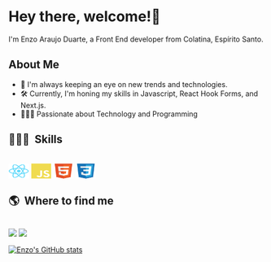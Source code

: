 # Hey there, welcome!👋
I'm Enzo Araujo Duarte, a Front End developer from Colatina, Espírito Santo.

## About Me

- 🤔 I'm always keeping an eye on new trends and technologies.
- 🛠️ Currently, I'm honing my skills in Javascript, React Hook Forms, and Next.js.
- 🧑🏽‍💻 Passionate about Technology and Programming

## 👨🏻‍💻 &nbsp;Skills ##
<div style="display: inline_block"><br>
  <img align="center" height="30" width="40" alt="react" src="https://raw.githubusercontent.com/devicons/devicon/master/icons/react/react-original.svg">
  <img align="center" height="30" width="40" alt="javascript" src="https://raw.githubusercontent.com/devicons/devicon/master/icons/javascript/javascript-plain.svg">
  <img align="center" height="30" width="40" alt="html5" src="https://raw.githubusercontent.com/devicons/devicon/master/icons/html5/html5-original.svg">
  <img align="center" height="30" width="40" alt="css3" src="https://raw.githubusercontent.com/devicons/devicon/master/icons/css3/css3-original.svg">
</div>

## 🌎 &nbsp;Where to find me ##
<div style="display: inline_block"><br> 
  <a href="https://www.linkedin.com/in/enzo-araujo-duarte-4669b5260/" target="_blank"><img src="https://img.shields.io/badge/-LinkedIn-%230077B5?style=for-the-badge&logo=linkedin&logoColor=white" target="_blank"></a> 
  <a href = "mailto:araujoduarteenzo@gail.com"><img src="https://img.shields.io/badge/-Gmail-%23333?style=for-the-badge&logo=gmail&logoColor=white" target="_blank"></a>
</div>


[![Enzo's GitHub stats](https://github-readme-stats.vercel.app/api?username=EnzoAraujoDuarte)](https://github.com/EnzoAraujoDuarte/github-readme-stats)
